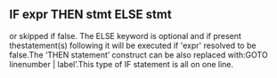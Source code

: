 ## IF expr THEN stmt ELSE stmt

or skipped if false. The ELSE keyword is optional and if present thestatement(s) following it will be executed if 'expr' resolved to be false.The ‘THEN statement’ construct can be also replaced with:GOTO linenumber | label’.This type of IF statement is all on one line.